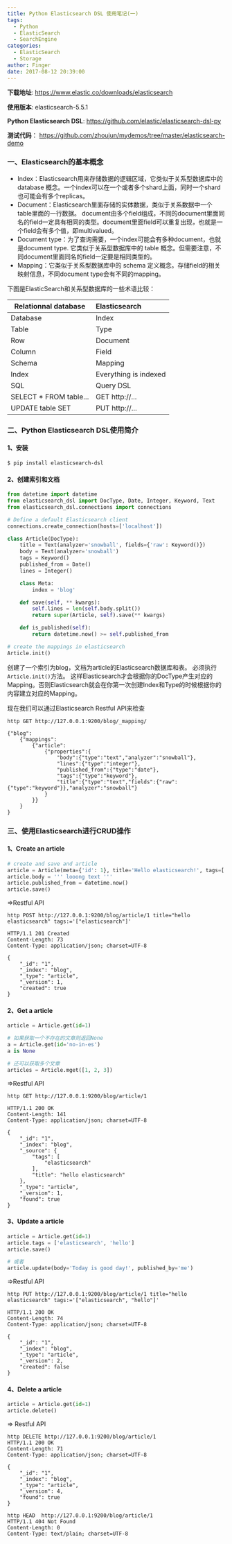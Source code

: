 ```yaml
---
title: Python Elasticsearch DSL 使用笔记(一)
tags:
  - Python
  - ElasticSearch
  - SearchEngine
categories:
  - ElasticSearch
  - Storage
author: Finger
date: 2017-08-12 20:39:00
---
```



**下载地址**: https://www.elastic.co/downloads/elasticsearch

**使用版本**: elasticsearch-5.5.1

**Python Elasticsearch DSL**: https://github.com/elastic/elasticsearch-dsl-py

**测试代码**： https://github.com/zhoujun/mydemos/tree/master/elasticsearch-demo

### 一、Elasticsearch的基本概念
- Index：Elasticsearch用来存储数据的逻辑区域，它类似于关系型数据库中的database 概念。一个index可以在一个或者多个shard上面，同时一个shard也可能会有多个replicas。
- Document：Elasticsearch里面存储的实体数据，类似于关系数据中一个table里面的一行数据。 document由多个field组成，不同的document里面同名的field一定具有相同的类型。document里面field可以重复出现，也就是一个field会有多个值，即multivalued。
- Document type：为了查询需要，一个index可能会有多种document，也就是document type. 它类似于关系型数据库中的 table 概念。但需要注意，不同document里面同名的field一定要是相同类型的。
- Mapping：它类似于关系型数据库中的 schema 定义概念。存储field的相关映射信息，不同document type会有不同的mapping。

下图是ElasticSearch和关系型数据库的一些术语比较：

| Relationnal database        	| Elasticsearch           
| ------------- |:-------------
| Database      | Index 		 
| Table      	| Type      	   
| Row 			| Document          
| Column 		| Field      	  
| Schema 		| Mapping        
| Index 		| Everything is indexed       
| SQL 			| Query DSL       
| SELECT * FROM table... 			| GET http://...  
| UPDATE table SET 			| PUT http://...   

### 二、Python Elasticsearch DSL使用简介

#### 1、安装
```unix
$ pip install elasticsearch-dsl
```

#### 2、创建索引和文档
```python
from datetime import datetime
from elasticsearch_dsl import DocType, Date, Integer, Keyword, Text
from elasticsearch_dsl.connections import connections

# Define a default Elasticsearch client
connections.create_connection(hosts=['localhost'])

class Article(DocType):
    title = Text(analyzer='snowball', fields={'raw': Keyword()})
    body = Text(analyzer='snowball')
    tags = Keyword()
    published_from = Date()
    lines = Integer()

    class Meta:
        index = 'blog'

    def save(self, ** kwargs):
        self.lines = len(self.body.split())
        return super(Article, self).save(** kwargs)

    def is_published(self):
        return datetime.now() >= self.published_from

# create the mappings in elasticsearch
Article.init()

```

创建了一个索引为blog，文档为article的Elasticsearch数据库和表。
必须执行`Article.init()`方法。 这样Elasticsearch才会根据你的DocType产生对应的Mapping。否则Elasticsearch就会在你第一次创建Index和Type的时候根据你的内容建立对应的Mapping。


现在我们可以通过Elasticsearch Restful API来检查
```
http GET http://127.0.0.1:9200/blog/_mapping/

{"blog":
	{"mappings":
		{"article":
			{"properties":{
				"body":{"type":"text","analyzer":"snowball"},
				"lines":{"type":"integer"},
				"published_from":{"type":"date"},
				"tags":{"type":"keyword"},
				"title":{"type":"text","fields":{"raw":{"type":"keyword"}},"analyzer":"snowball"}
			}
		}}
	}
}

```
### 三、使用Elasticsearch进行CRUD操作

#### 1、Create an article
```python
# create and save and article
article = Article(meta={'id': 1}, title='Hello elasticsearch!', tags=['elasticsearch'])
article.body = ''' looong text '''
article.published_from = datetime.now()
article.save()
```

=>Restful API
```
http POST http://127.0.0.1:9200/blog/article/1 title="hello elasticsearch" tags:='["elasticsearch"]'

HTTP/1.1 201 Created
Content-Length: 73
Content-Type: application/json; charset=UTF-8

{
    "_id": "1", 
    "_index": "blog", 
    "_type": "article", 
    "_version": 1, 
    "created": true
}
```

#### 2、Get a article
```python
article = Article.get(id=1)

# 如果获取一个不存在的文章则返回None
a = Article.get(id='no-in-es')
a is None

# 还可以获取多个文章
articles = Article.mget([1, 2, 3])
```

=>Restful API
```
http GET http://127.0.0.1:9200/blog/article/1

HTTP/1.1 200 OK
Content-Length: 141
Content-Type: application/json; charset=UTF-8

{
    "_id": "1", 
    "_index": "blog", 
    "_source": {
        "tags": [
            "elasticsearch"
        ], 
        "title": "hello elasticsearch"
    }, 
    "_type": "article", 
    "_version": 1, 
    "found": true
}
```

#### 3、Update a article
```python
article = Article.get(id=1)
article.tags = ['elasticsearch', 'hello']
article.save()

# 或者
article.update(body='Today is good day!', published_by='me')
```

=>Restful API
```
http PUT http://127.0.0.1:9200/blog/article/1 title="hello elasticsearch" tags:='["elasticsearch", "hello"]'

HTTP/1.1 200 OK
Content-Length: 74
Content-Type: application/json; charset=UTF-8

{
    "_id": "1", 
    "_index": "blog", 
    "_type": "article", 
    "_version": 2, 
    "created": false
}
```

#### 4、Delete a article
```python
article = Article.get(id=1)
article.delete()
```

=> Restful API
```
http DELETE http://127.0.0.1:9200/blog/article/1
HTTP/1.1 200 OK
Content-Length: 71
Content-Type: application/json; charset=UTF-8

{
    "_id": "1", 
    "_index": "blog", 
    "_type": "article", 
    "_version": 4, 
    "found": true
}

http HEAD  http://127.0.0.1:9200/blog/article/1
HTTP/1.1 404 Not Found
Content-Length: 0
Content-Type: text/plain; charset=UTF-8
```